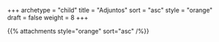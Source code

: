 +++
archetype = "child"
title = "Adjuntos"
sort = "asc"
style = "orange"
draft = false
weight = 8
+++

{{% attachments style="orange" sort="asc" /%}}

<!---
{{ partial "shortcodes/attachments.html" (dict
  "page" .
  "sort" "asc"
)}}
-->

